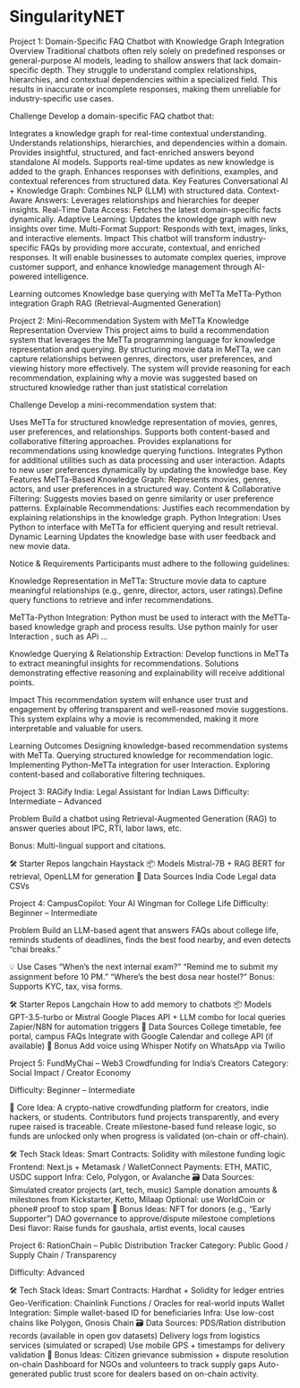 # SingularityNET
Project 1: Domain-Specific FAQ Chatbot with Knowledge Graph Integration
Overview
Traditional chatbots often rely solely on predefined responses or general-purpose AI models, leading to shallow answers that lack domain-specific depth. They struggle to understand complex relationships, hierarchies, and contextual dependencies within a specialized field. This results in inaccurate or incomplete responses, making them unreliable for industry-specific use cases.

Challenge
Develop a domain-specific FAQ chatbot that:

Integrates a knowledge graph for real-time contextual understanding.
Understands relationships, hierarchies, and dependencies within a domain.
Provides insightful, structured, and fact-enriched answers beyond standalone AI models.
Supports real-time updates as new knowledge is added to the graph.
Enhances responses with definitions, examples, and contextual references from structured data.
Key Features
Conversational AI + Knowledge Graph: Combines NLP (LLM) with structured data.
Context-Aware Answers: Leverages relationships and hierarchies for deeper insights.
Real-Time Data Access: Fetches the latest domain-specific facts dynamically.
Adaptive Learning: Updates the knowledge graph with new insights over time.
Multi-Format Support: Responds with text, images, links, and interactive elements.
Impact
This chatbot will transform industry-specific FAQs by providing more accurate, contextual, and enriched responses. It will enable businesses to automate complex queries, improve customer support, and enhance knowledge management through AI-powered intelligence.

Learning outcomes
Knowledge base querying with MeTTa
MeTTa-Python integration
Graph RAG (Retrieval-Augmented Generation)

Project 2: Mini-Recommendation System with MeTTa Knowledge Representation
Overview
This project aims to build a recommendation system that leverages the MeTTa programming language for knowledge representation and querying. By structuring movie data in MeTTa, we can capture relationships between genres, directors, user preferences, and viewing history more effectively. The system will provide reasoning for each recommendation, explaining why a movie was suggested based on structured knowledge rather than just statistical correlation

Challenge
Develop a mini-recommendation system that:

Uses MeTTa for structured knowledge representation of movies, genres, user preferences, and relationships.
Supports both content-based and collaborative filtering approaches.
Provides explanations for recommendations using knowledge querying functions.
Integrates Python for additional utilities such as data processing and user interaction.
Adapts to new user preferences dynamically by updating the knowledge base.
Key Features
MeTTa-Based Knowledge Graph: Represents movies, genres, actors, and user preferences in a structured way.
Content & Collaborative Filtering: Suggests movies based on genre similarity or user preference patterns.
Explainable Recommendations: Justifies each recommendation by explaining relationships in the knowledge graph.
Python Integration: Uses Python to interface with MeTTa for efficient querying and result retrieval.
Dynamic Learning
Updates the knowledge base with user feedback and new movie data.

Notice & Requirements
Participants must adhere to the following guidelines:

Knowledge Representation in MeTTa: Structure movie data to capture meaningful relationships (e.g., genre, director, actors, user ratings).Define query functions to retrieve and infer recommendations.

MeTTa-Python Integration: Python must be used to interact with the MeTTa-based knowledge graph and process results. Use python mainly for user Interaction , such as APi …

Knowledge Querying & Relationship Extraction: Develop functions in MeTTa to extract meaningful insights for recommendations. Solutions demonstrating effective reasoning and explainability will receive additional points.

Impact
This recommendation system will enhance user trust and engagement by offering transparent and well-reasoned movie suggestions. This system explains why a movie is recommended, making it more interpretable and valuable for users.

Learning Outcomes
Designing knowledge-based recommendation systems with MeTTa.
Querying structured knowledge for recommendation logic.
Implementing Python-MeTTa integration for user Interaction.
Exploring content-based and collaborative filtering techniques.

Project 3: RAGify India: Legal Assistant for Indian Laws
Difficulty: Intermediate – Advanced

Problem
Build a chatbot using Retrieval-Augmented Generation (RAG) to answer queries about IPC, RTI, labor laws, etc.

Bonus: Multi-lingual support and citations.

🛠️ Starter Repos
langchain
Haystack
📦 Models
Mistral-7B + RAG
BERT for retrieval, OpenLLM for generation
🔎 Data Sources
India Code
Legal data CSVs

Project 4: CampusCopilot: Your AI Wingman for College Life
Difficulty: Beginner – Intermediate

Problem
Build an LLM-based agent that answers FAQs about college life, reminds students of deadlines, finds the best food nearby, and even detects “chai breaks.”

💡 Use Cases
“When’s the next internal exam?”
“Remind me to submit my assignment before 10 PM.”
“Where’s the best dosa near hostel?”
Bonus: Supports KYC, tax, visa forms.

🛠️ Starter Repos
Langchain
How to add memory to chatbots
📦 Models
GPT-3.5-turbo or Mistral
Google Places API + LLM combo for local queries
Zapier/N8N for automation triggers
🔎 Data Sources
College timetable, fee portal, campus FAQs
Integrate with Google Calendar and college API (if available)
🎁 Bonus
Add voice using Whisper
Notify on WhatsApp via Twilio

Project 5: FundMyChai – Web3 Crowdfunding for India’s Creators
Category: Social Impact / Creator Economy

Difficulty: Beginner – Intermediate

🧠 Core Idea:
A crypto-native crowdfunding platform for creators, indie hackers, or students. Contributors fund projects transparently, and every rupee raised is traceable. Create milestone-based fund release logic, so funds are unlocked only when progress is validated (on-chain or off-chain).

🛠️ Tech Stack Ideas:
Smart Contracts: Solidity with milestone funding logic
Frontend: Next.js + Metamask / WalletConnect
Payments: ETH, MATIC, USDC support
Infra: Celo, Polygon, or Avalanche
🗃️ Data Sources:
Simulated creator projects (art, tech, music)
Sample donation amounts & milestones from Kickstarter, Ketto, Milaap
Optional: use WorldCoin or phone# proof to stop spam
🧩 Bonus Ideas:
NFT for donors (e.g., “Early Supporter”)
DAO governance to approve/dispute milestone completions
Desi flavor: Raise funds for gaushala, artist events, local causes

Project 6: RationChain – Public Distribution Tracker
Category: Public Good / Supply Chain / Transparency

Difficulty: Advanced

🛠️ Tech Stack Ideas:
Smart Contracts: Hardhat + Solidity for ledger entries
Geo-Verification: Chainlink Functions / Oracles for real-world inputs
Wallet Integration: Simple wallet-based ID for beneficiaries
Infra: Use low-cost chains like Polygon, Gnosis Chain
🗃️ Data Sources:
PDS/Ration distribution records (available in open gov datasets)
Delivery logs from logistics services (simulated or scraped)
Use mobile GPS + timestamps for delivery validation
🧩 Bonus Ideas:
Citizen grievance submission + dispute resolution on-chain
Dashboard for NGOs and volunteers to track supply gaps
Auto-generated public trust score for dealers based on on-chain activity.
